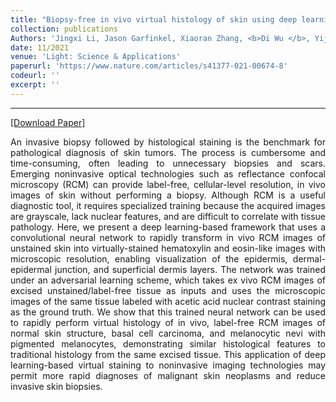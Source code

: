 ```yaml
---
title: "Biopsy-free in vivo virtual histology of skin using deep learning"
collection: publications
Authors: 'Jingxi Li, Jason Garfinkel, Xiaoran Zhang, <b>Di Wu </b>, Yijie Zhang, Kevin De Haan, Hongda Wang, Tairan Liu, Bijie Bai, Yair Rivenson, Gennady Rubinstein, Philip O Scumpia, and Aydogan Ozcan.'
date: 11/2021
venue: 'Light: Science & Applications'
paperurl: 'https://www.nature.com/articles/s41377-021-00674-8'
codeurl: ''
excerpt: ''
---
```

---
<a href='https://www.nature.com/articles/s41377-021-00674-8' target="_blank">[Download Paper]</a>

<p align="justify">
An invasive biopsy followed by histological staining is the benchmark for pathological diagnosis of skin tumors. The process is cumbersome and time-consuming, often leading to unnecessary biopsies and scars. Emerging noninvasive optical technologies such as reflectance confocal microscopy (RCM) can provide label-free, cellular-level resolution, in vivo images of skin without performing a biopsy. Although RCM is a useful diagnostic tool, it requires specialized training because the acquired images are grayscale, lack nuclear features, and are difficult to correlate with tissue pathology. Here, we present a deep learning-based framework that uses a convolutional neural network to rapidly transform in vivo RCM images of unstained skin into virtually-stained hematoxylin and eosin-like images with microscopic resolution, enabling visualization of the epidermis, dermal-epidermal junction, and superficial dermis layers. The network was trained under an adversarial learning scheme, which takes ex vivo RCM images of excised unstained/label-free tissue as inputs and uses the microscopic images of the same tissue labeled with acetic acid nuclear contrast staining as the ground truth. We show that this trained neural network can be used to rapidly perform virtual histology of in vivo, label-free RCM images of normal skin structure, basal cell carcinoma, and melanocytic nevi with pigmented melanocytes, demonstrating similar histological features to traditional histology from the same excised tissue. This application of deep learning-based virtual staining to noninvasive imaging technologies may permit more rapid diagnoses of malignant skin neoplasms and reduce invasive skin biopsies.
</p>
